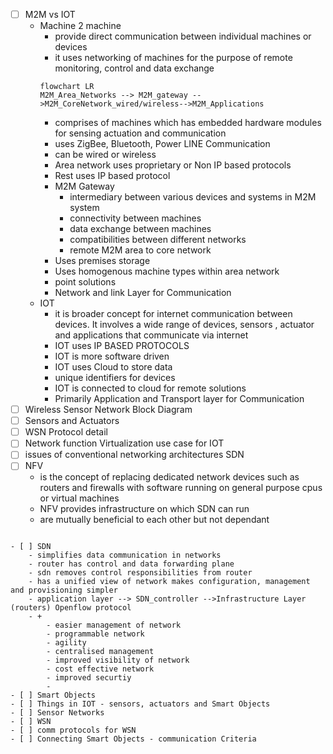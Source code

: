 - [ ] M2M vs IOT
	- Machine 2 machine
		- provide direct communication between individual machines or devices
		- it uses networking of machines for the purpose of remote monitoring, control and data exchange
		```mermaid
		flowchart LR
		M2M_Area_Networks --> M2M_gateway -->M2M_CoreNetwork_wired/wireless-->M2M_Applications
		```
		- comprises of machines which has embedded hardware modules for sensing actuation and communication
		- uses ZigBee, Bluetooth, Power LINE Communication
		- can be wired or wireless
		- Area network uses proprietary or Non IP based protocols
		- Rest uses IP based protocol
		- M2M Gateway
			- intermediary between various devices and systems in M2M system
			- connectivity between machines
			- data exchange between machines
			- compatibilities between different networks
			- remote M2M area to core network
		- Uses premises storage
		- Uses homogenous machine types within area network
		- point solutions
		- Network and link Layer for Communication
	- IOT
		- it is broader concept for internet communication between devices. It involves  a wide range of devices, sensors , actuator and applications that communicate via internet
		- IOT uses IP BASED PROTOCOLS
		- IOT is more software driven
		- IOT uses Cloud to store data
		- unique identifiers for devices
		- IOT is connected to cloud for remote solutions
		- Primarily Application and Transport layer for Communication
- [ ] Wireless Sensor Network Block Diagram
- [ ] Sensors and Actuators
- [ ] WSN Protocol detail
- [ ] Network function Virtualization use case for IOT
- [ ] issues of conventional networking architectures SDN
- [ ] NFV
	- is the concept of replacing dedicated network devices such as routers and firewalls with software running on general purpose cpus or virtual machines
	- NFV provides infrastructure on which SDN can run
	- are mutually beneficial to each other but not dependant 
	```Virtualized Net
```
- [ ] SDN
	- simplifies data communication in networks
	- router has control and data forwarding plane
	- sdn removes control responsibilities from router
	- has a unified view of network makes configuration, management and provisioning simpler
	- application layer --> SDN_controller -->Infrastructure Layer (routers) Openflow protocol
	- +
		- easier management of network
		- programmable network
		- agility
		- centralised management
		- improved visibility of network
		- cost effective network
		- improved securtiy
		- 
- [ ] Smart Objects
- [ ] Things in IOT - sensors, actuators and Smart Objects
- [ ] Sensor Networks 
- [ ] WSN
- [ ] comm protocols for WSN
- [ ] Connecting Smart Objects - communication Criteria